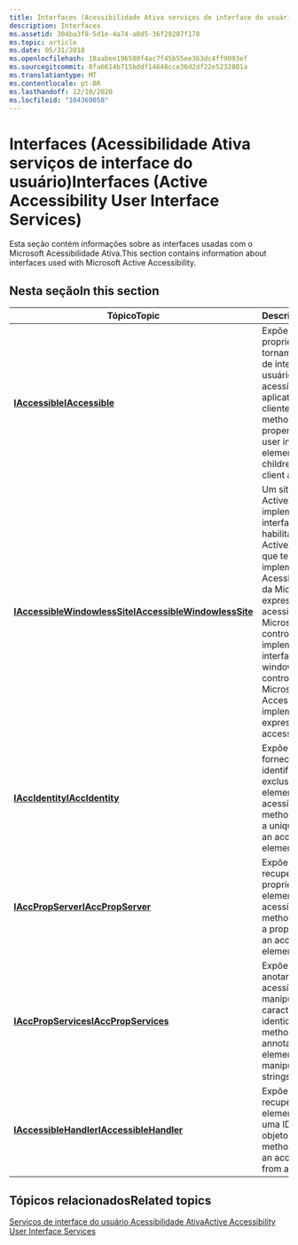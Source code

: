```yaml
---
title: Interfaces (Acessibilidade Ativa serviços de interface do usuário)
description: Interfaces
ms.assetid: 304ba3f8-5d1e-4a74-a0d5-36f29207f178
ms.topic: article
ms.date: 05/31/2018
ms.openlocfilehash: 18aabee196580f4ac7f45b55ee363dc4ff9093ef
ms.sourcegitcommit: 8fa6614b715bddf14648cce36d2df22e5232801a
ms.translationtype: MT
ms.contentlocale: pt-BR
ms.lasthandoff: 12/10/2020
ms.locfileid: "104369058"
---
```

# <a name="interfaces-active-accessibility-user-interface-services"></a><span data-ttu-id="8ddd1-103">Interfaces (Acessibilidade Ativa serviços de interface do usuário)</span><span class="sxs-lookup"><span data-stu-id="8ddd1-103">Interfaces (Active Accessibility User Interface Services)</span></span>

<span data-ttu-id="8ddd1-104">Esta seção contém informações sobre as interfaces usadas com o Microsoft Acessibilidade Ativa.</span><span class="sxs-lookup"><span data-stu-id="8ddd1-104">This section contains information about interfaces used with Microsoft Active Accessibility.</span></span>

## <a name="in-this-section"></a><span data-ttu-id="8ddd1-105">Nesta seção</span><span class="sxs-lookup"><span data-stu-id="8ddd1-105">In this section</span></span>



| <span data-ttu-id="8ddd1-106">Tópico</span><span class="sxs-lookup"><span data-stu-id="8ddd1-106">Topic</span></span>                                                                                | <span data-ttu-id="8ddd1-107">Descrição</span><span class="sxs-lookup"><span data-stu-id="8ddd1-107">Description</span></span>                                                                                                                                                                                          |
|--------------------------------------------------------------------------------------|------------------------------------------------------------------------------------------------------------------------------------------------------------------------------------------------------|
| [<span data-ttu-id="8ddd1-108">**IAccessible**</span><span class="sxs-lookup"><span data-stu-id="8ddd1-108">**IAccessible**</span></span>](/windows/desktop/api/oleacc/nn-oleacc-iaccessible)<br/>                                        | <span data-ttu-id="8ddd1-109">Expõe métodos e propriedades que tornam um elemento de interface do usuário e seus filhos acessíveis aos aplicativos cliente.</span><span class="sxs-lookup"><span data-stu-id="8ddd1-109">Exposes methods and properties that make a user interface element and its children accessible to client applications.</span></span><br/>                                                                     |
| [<span data-ttu-id="8ddd1-110">**IAccessibleWindowlessSite**</span><span class="sxs-lookup"><span data-stu-id="8ddd1-110">**IAccessibleWindowlessSite**</span></span>](/windows/desktop/api/oleacc/nn-oleacc-iaccessiblewindowlesssite)<br/> | <span data-ttu-id="8ddd1-111">Um site de controle ActiveX da Microsoft implementa essa interface para habilitar um controle ActiveX sem janela que tem uma implementação de Acessibilidade Ativa da Microsoft para expressar sua acessibilidade.</span><span class="sxs-lookup"><span data-stu-id="8ddd1-111">A Microsoft ActiveX control site implements this interface to enable a windowless ActiveX control that has a Microsoft Active Accessibility implementation to express its accessibility.</span></span> <br/> |
| [<span data-ttu-id="8ddd1-112">**IAccIdentity**</span><span class="sxs-lookup"><span data-stu-id="8ddd1-112">**IAccIdentity**</span></span>](/windows/desktop/api/oleacc/nn-oleacc-iaccidentity)<br/>                                      | <span data-ttu-id="8ddd1-113">Expõe um método que fornece um identificador exclusivo para um elemento acessível.</span><span class="sxs-lookup"><span data-stu-id="8ddd1-113">Exposes a method that provides a unique identifier for an accessible element.</span></span><br/>                                                                                                             |
| [<span data-ttu-id="8ddd1-114">**IAccPropServer**</span><span class="sxs-lookup"><span data-stu-id="8ddd1-114">**IAccPropServer**</span></span>](/windows/desktop/api/oleacc/nn-oleacc-iaccpropserver)<br/>                                  | <span data-ttu-id="8ddd1-115">Expõe um método que recupera um valor de propriedade para um elemento acessível.</span><span class="sxs-lookup"><span data-stu-id="8ddd1-115">Exposes a method that retrieves a property value for an accessible element.</span></span><br/>                                                                                                               |
| [<span data-ttu-id="8ddd1-116">**IAccPropServices**</span><span class="sxs-lookup"><span data-stu-id="8ddd1-116">**IAccPropServices**</span></span>](/windows/desktop/api/oleacc/nn-oleacc-iaccpropservices)<br/>                              | <span data-ttu-id="8ddd1-117">Expõe métodos para anotar elementos acessíveis e manipular cadeias de caracteres de identidade.</span><span class="sxs-lookup"><span data-stu-id="8ddd1-117">Exposes methods for annotating accessible elements and for manipulating identity strings.</span></span> <br/>                                                                                                |
| [<span data-ttu-id="8ddd1-118">**IAccessibleHandler**</span><span class="sxs-lookup"><span data-stu-id="8ddd1-118">**IAccessibleHandler**</span></span>](/windows/desktop/api/oleacc/nn-oleacc-iaccessiblehandler)<br/>                          | <span data-ttu-id="8ddd1-119">Expõe um método que recupera um elemento acessível de uma ID de objeto.</span><span class="sxs-lookup"><span data-stu-id="8ddd1-119">Exposes a method that retrieves an accessible element from an object ID.</span></span><br/>                                                                                                                  |



 

## <a name="related-topics"></a><span data-ttu-id="8ddd1-120">Tópicos relacionados</span><span class="sxs-lookup"><span data-stu-id="8ddd1-120">Related topics</span></span>

<dl> <dt>

[<span data-ttu-id="8ddd1-121">Serviços de interface do usuário Acessibilidade Ativa</span><span class="sxs-lookup"><span data-stu-id="8ddd1-121">Active Accessibility User Interface Services</span></span>](active-accessibility-user-interface-services-ref.md)
</dt> </dl>

 


